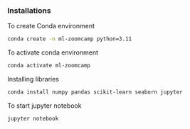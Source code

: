 ### Installations

To create Conda environment
```bash
conda create -n ml-zoomcamp python=3.11
```

To activate conda environment
```bash
conda activate ml-zoomcamp
```

Installing libraries

```bash
conda install numpy pandas scikit-learn seaborn jupyter
```

To start jupyter notebook
```bash
jupyter notebook
```